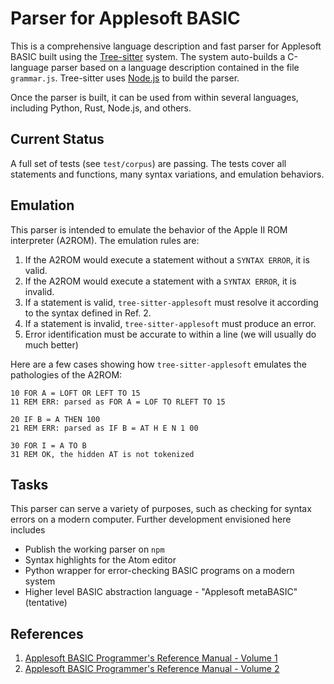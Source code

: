 Parser for Applesoft BASIC
==========================

This is a comprehensive language description and fast parser for Applesoft BASIC built using the [Tree-sitter](https://tree-sitter.github.io/tree-sitter/) system.  The system auto-builds a C-language parser based on a language description contained in the file `grammar.js`.  Tree-sitter uses [Node.js](https://nodejs.org/en/) to build the parser.

Once the parser is built, it can be used from within several languages, including Python, Rust, Node.js, and others.

Current Status
--------------

A full set of tests (see `test/corpus`) are passing.  The tests cover all statements and functions, many syntax variations, and emulation behaviors.

Emulation
---------

This parser is intended to emulate the behavior of the Apple II ROM interpreter (A2ROM).  The emulation rules are:

1. If the A2ROM would execute a statement without a `SYNTAX ERROR`, it is valid.
2. If the A2ROM would execute a statement with a `SYNTAX ERROR`, it is invalid.
3. If a statement is valid, `tree-sitter-applesoft` must resolve it according to the syntax defined in Ref. 2.
4. If a statement is invalid, `tree-sitter-applesoft` must produce an error.
5. Error identification must be accurate to within a line (we will usually do much better)

Here are a few cases showing how `tree-sitter-applesoft` emulates the pathologies of the A2ROM:

```bas
10 FOR A = LOFT OR LEFT TO 15
11 REM ERR: parsed as FOR A = LOF TO RLEFT TO 15

20 IF B = A THEN 100
21 REM ERR: parsed as IF B = AT H E N 1 00

30 FOR I = A TO B
31 REM OK, the hidden AT is not tokenized
```

Tasks
-------

This parser can serve a variety of purposes, such as checking for syntax errors on a modern computer.  Further development envisioned here includes

* Publish the working parser on `npm`
* Syntax highlights for the Atom editor
* Python wrapper for error-checking BASIC programs on a modern system
* Higher level BASIC abstraction language - "Applesoft metaBASIC" (tentative)

References
-----------

1. [Applesoft BASIC Programmer's Reference Manual - Volume 1](https://www.apple.asimov.net/documentation/programming/basic/49163042-Apple-II-Applesoft-BASIC-Programmer-s-Reference-Manual-Volume-1.pdf)
2. [Applesoft BASIC Programmer's Reference Manual - Volume 2](https://www.apple.asimov.net/documentation/programming/basic/49163108-Apple-II-Applesoft-BASIC-Programmer-s-Reference-Manual-Volume-2.pdf)

